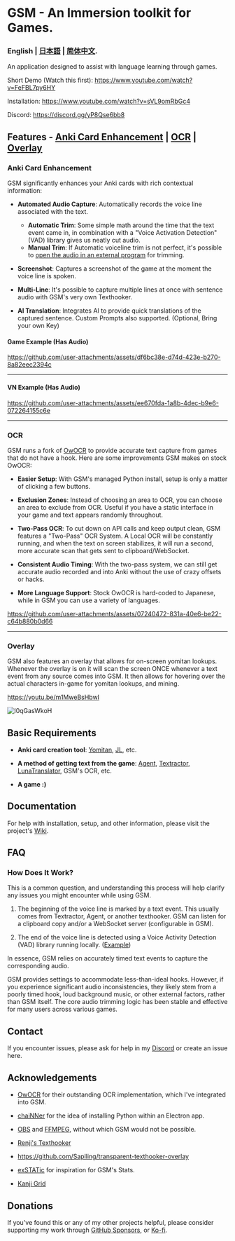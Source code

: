 # GSM - An Immersion toolkit for Games.

### English | [日本語](docs/ja/README.md) | [简体中文](docs/zh/README.md).

An application designed to assist with language learning through games.

Short Demo (Watch this first): https://www.youtube.com/watch?v=FeFBL7py6HY

Installation: https://www.youtube.com/watch?v=sVL9omRbGc4

Discord: https://discord.gg/yP8Qse6bb8

## Features - [Anki Card Enhancement](#anki-card-enhancement) | [OCR](#ocr) | [Overlay](#overlay)

### Anki Card Enhancement

GSM significantly enhances your Anki cards with rich contextual information:

* **Automated Audio Capture**: Automatically records the voice line associated with the text.

  * **Automatic Trim**: Some simple math around the time that the text event came in, in combination with a "Voice Activation Detection" (VAD) library gives us neatly cut audio.
  * **Manual Trim**: If Automatic voiceline trim is not perfect, it's possible to [open the audio in an external program](https://youtu.be/LKFQFy2Qm64) for trimming.

* **Screenshot**: Captures a screenshot of the game at the moment the voice line is spoken.

* **Multi-Line**: It's possible to capture multiple lines at once with sentence audio with GSM's very own Texthooker.

* **AI Translation**: Integrates AI to provide quick translations of the captured sentence. Custom Prompts also supported. (Optional, Bring your own Key)


#### Game Example (Has Audio)

https://github.com/user-attachments/assets/df6bc38e-d74d-423e-b270-8a82eec2394c

---

#### VN Example (Has Audio)

https://github.com/user-attachments/assets/ee670fda-1a8b-4dec-b9e6-072264155c6e

---

### OCR

GSM runs a fork of [OwOCR](https://github.com/AuroraWright/owocr/) to provide accurate text capture from games that do not have a hook. Here are some improvements GSM makes on stock OwOCR:

* **Easier Setup**: With GSM's managed Python install, setup is only a matter of clicking a few buttons.

* **Exclusion Zones**: Instead of choosing an area to OCR, you can choose an area to exclude from OCR. Useful if you have a static interface in your game and text appears randomly throughout.

* **Two-Pass OCR**: To cut down on API calls and keep output clean, GSM features a "Two-Pass" OCR System. A Local OCR will be constantly running, and when the text on screen stabilizes, it will run a second, more accurate scan that gets sent to clipboard/WebSocket.

* **Consistent Audio Timing**: With the two-pass system, we can still get accurate audio recorded and into Anki without the use of crazy offsets or hacks.

* **More Language Support**: Stock OwOCR is hard-coded to Japanese, while in GSM you can use a variety of languages.


https://github.com/user-attachments/assets/07240472-831a-40e6-be22-c64b880b0d66

---

### Overlay

GSM also features an overlay that allows for on-screen yomitan lookups. Whenever the overlay is on it will scan the screen ONCE whenever a text event from any source comes into GSM. It then allows for hovering over the actual characters in-game for yomitan lookups, and mining.

https://youtu.be/m1MweBsHbwI

![l0qGasWkoH](https://github.com/user-attachments/assets/c8374705-efa0-497b-b979-113fae8a1e31)

<!--### Game Launcher Capabilities (WIP)

This is probably the feature I care least about, but if you are lazy like me, you may find this helpful.

* **Launch**:  GSM can launch your games directly, simplifying the setup process.

* **Hook**:  Streamlines the process of hooking your games (Agent).

This feature simplifies the process of launching games and (potentially) hooking them, making the entire workflow more efficient.

<img width="2560" height="1392" alt="GameSentenceMiner_1zuov0R9xK" src="https://github.com/user-attachments/assets/205769bb-3dd2-493b-9383-2d6e2ca05c2d" />-->

## Basic Requirements

* **Anki card creation tool**: [Yomitan](https://github.com/yomidevs/yomitan), [JL](https://github.com/rampaa/JL), etc.

* **A method of getting text from the game**: [Agent](https://github.com/0xDC00/agent), [Textractor](https://github.com/Artikash/Textractor), [LunaTranslator](https://github.com/HIllya51/LunaTranslator), GSM's OCR, etc.

* **A game :)**

## Documentation

For help with installation, setup, and other information, please visit the project's [Wiki](https://github.com/bpwhelan/GameSentenceMiner/wiki).

## FAQ

### How Does It Work?

This is a common question, and understanding this process will help clarify any issues you might encounter while using GSM.

1.  The beginning of the voice line is marked by a text event. This usually comes from Textractor, Agent, or another texthooker. GSM can listen for a clipboard copy and/or a WebSocket server (configurable in GSM).

2.  The end of the voice line is detected using a Voice Activity Detection (VAD) library running locally. ([Example](https://github.com/snakers4/silero-vad))

In essence, GSM relies on accurately timed text events to capture the corresponding audio.

GSM provides settings to accommodate less-than-ideal hooks. However, if you experience significant audio inconsistencies, they likely stem from a poorly timed hook, loud background music, or other external factors, rather than GSM itself. The core audio trimming logic has been stable and effective for many users across various games.

## Contact

If you encounter issues, please ask for help in my [Discord](https://discord.gg/yP8Qse6bb8) or create an issue here.

## Acknowledgements

* [OwOCR](https://github.com/AuroraWright/owocr) for their outstanding OCR implementation, which I've integrated into GSM.

* [chaiNNer](https://github.com/chaiNNer-org/chaiNNer) for the idea of installing Python within an Electron app.

* [OBS](https://obsproject.com/) and [FFMPEG](https://ffmpeg.org/), without which GSM would not be possible.

* [Renji's Texthooker](https://github.com/Renji-XD/texthooker-ui)

* https://github.com/Saplling/transparent-texthooker-overlay

* [exSTATic](https://github.com/KamWithK/exSTATic) for inspiration for GSM's Stats.

* [Kanji Grid](https://github.com/Kuuuube/kanjigrid)

## Donations

If you've found this or any of my other projects helpful, please consider supporting my work through [GitHub Sponsors](https://github.com/sponsors/bpwhelan), or [Ko-fi](https://ko-fi.com/beangate).

